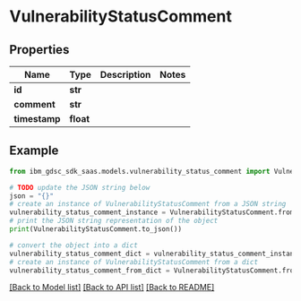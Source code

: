 # VulnerabilityStatusComment


## Properties

Name | Type | Description | Notes
------------ | ------------- | ------------- | -------------
**id** | **str** |  | 
**comment** | **str** |  | 
**timestamp** | **float** |  | 

## Example

```python
from ibm_gdsc_sdk_saas.models.vulnerability_status_comment import VulnerabilityStatusComment

# TODO update the JSON string below
json = "{}"
# create an instance of VulnerabilityStatusComment from a JSON string
vulnerability_status_comment_instance = VulnerabilityStatusComment.from_json(json)
# print the JSON string representation of the object
print(VulnerabilityStatusComment.to_json())

# convert the object into a dict
vulnerability_status_comment_dict = vulnerability_status_comment_instance.to_dict()
# create an instance of VulnerabilityStatusComment from a dict
vulnerability_status_comment_from_dict = VulnerabilityStatusComment.from_dict(vulnerability_status_comment_dict)
```
[[Back to Model list]](../README.md#documentation-for-models) [[Back to API list]](../README.md#documentation-for-api-endpoints) [[Back to README]](../README.md)


